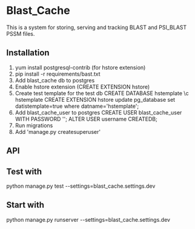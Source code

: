 # Blast_Cache

This is a system for storing, serving and tracking BLAST and PSI_BLAST PSSM
files.

## Installation

1. yum install postgresql-contrib (for hstore extension)
2. pip install -r requirements/bast.txt
3. Add blast_cache db to postgres
4. Enable hstore extension (CREATE EXTENSION hstore)
5. Create test template for the test db
    CREATE DATABASE hstemplate
    \c hstemplate
    CREATE EXTENSION hstore
    update pg_database set datistemplate=true  where datname='hstemplate';
5. Add blast_cache_user to postgres
    CREATE USER blast_cache_user WITH PASSWORD '';
    ALTER USER username CREATEDB;
6. Run migrations
7. Add 'manage.py createsuperuser'

## API


## Test with
python manage.py test --settings=blast_cache.settings.dev

## Start with
python manage.py runserver --settings=blast_cache.settings.dev
